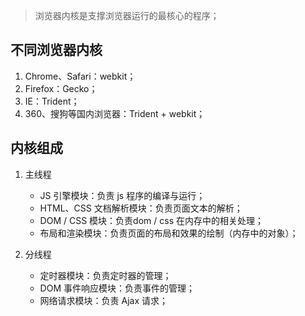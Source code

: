 > 浏览器内核是支撑浏览器运行的最核心的程序；

## 不同浏览器内核

1. Chrome、Safari：webkit；
2. Firefox：Gecko；
3. IE：Trident；
4. 360、搜狗等国内浏览器：Trident + webkit；

## 内核组成

1. 主线程

   - JS 引擎模块：负责 js 程序的编译与运行；
   - HTML、CSS 文档解析模块：负责页面文本的解析；
   - DOM / CSS 模块：负责dom / css 在内存中的相关处理；
   - 布局和渲染模块：负责页面的布局和效果的绘制（内存中的对象）；

2. 分线程

   - 定时器模块：负责定时器的管理；
   - DOM 事件响应模块：负责事件的管理；
   - 网络请求模块：负责 Ajax 请求；

   ​
